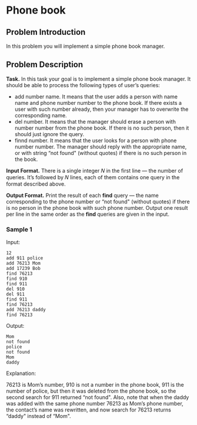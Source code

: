 # Phone book

## Problem Introduction
In this problem you will implement a simple phone book manager.

## Problem Description
**Task.** In this task your goal is to implement a simple phone book manager. It should be able to process the following types of user’s queries:

* add number name. It means that the user adds a person with name name and phone number number to the phone book. If there exists a user with such number already, then your manager has to overwrite the corresponding name.
* del number. It means that the manager should erase a person with number number from the phone book. If there is no such person, then it should just ignore the query.
* finnd number. It means that the user looks for a person with phone number number. The manager should reply with the appropriate name, or with string “not found" (without quotes) if there is no such person in the book.

**Input Format.** There is a single integer 𝑁 in the first line — the number of queries. It’s followed by 𝑁 lines, each of them contains one query in the format described above.

**Output Format.** Print the result of each **find** query — the name corresponding to the phone number or “not found" (without quotes) if there is no person in the phone book with such phone number. Output one result per line in the same order as the **find** queries are given in the input.

### Sample 1
Input:
```
12
add 911 police
add 76213 Mom
add 17239 Bob
find 76213
find 910
find 911
del 910
del 911
find 911
find 76213
add 76213 daddy
find 76213
```
Output:
```
Mom
not found
police
not found
Mom
daddy
```
Explanation:

76213 is Mom’s number, 910 is not a number in the phone book, 911 is the number of police, but then it was deleted from the phone book, so the second search for 911 returned “not found". Also, note that when the daddy was added with the same phone number 76213 as Mom’s phone number, the contact’s name was rewritten, and now search for 76213 returns “daddy" instead of “Mom".

